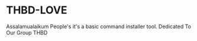 # THBD-LOVE
Assalamualaikum People's it's a basic command installer tool. Dedicated To Our Group THBD
